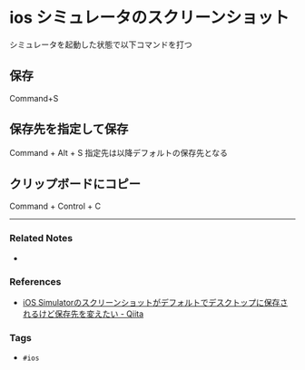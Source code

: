 # ios シミュレータのスクリーンショット
シミュレータを起動した状態で以下コマンドを打つ

## 保存
Command+S

## 保存先を指定して保存
Command + Alt + S
指定先は以降デフォルトの保存先となる

## クリップボードにコピー
Command + Control + C

----
### Related Notes
- 

### References
- [iOS Simulatorのスクリーンショットがデフォルトでデスクトップに保存されるけど保存先を変えたい - Qiita](https://qiita.com/niwatako/items/df9d3f1a96d54ae69d98)

### Tags
- `#ios` 